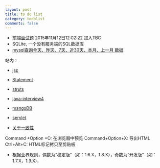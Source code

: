 ```yaml
---
layout: post
title: to do list
category: todolist
comments: false
---
```


- [前端面试题](http://www.cnblogs.com/Darren_code/archive/2012/01/31/questions.html) 2015年11月12日12:02:22 加入TBC
-  SQLite, 一个没有服务端的SQL数据库
-  [mysql查询今天、昨天、7天、近30天、本月、上一月 数据](http://blog.csdn.net/huangxy10/article/details/8193953)

站内：

- [jsp](/tech/2015/10/26/tech-jsp.html)
- [Statement](/tech/2015/10/27/tech-Statement.html)
- [struts](/tech/2015/10/27/tech-struts.html)
- [java-interview4](/java/2015/11/03/java-interview4.html)
- [mangoDB](/db/2015/10/23/db-mangoDB.html)
- [servlet](/java/2015/10/23/tech-servlet.html)

- [关于一致性](http://mp.weixin.qq.com/s?__biz=MzAwMDU1MTE1OQ==&mid=2653546976&idx=1&sn=c3fb2338389a41e7ab998c0c21bd3e5d&scene=23&srcid=0427QB9ktnkKO01ik9i5IfFL#rd)

Command +Option +O: 在浏览器中预览
Command+Option+X: 导出HTML
Ctrl+Alt+C: HTML标记拷贝至剪贴板


- 根据业界规则，偶数为“稳定版”（如：1.6.X，1.8.X），奇数为“开发版”（如：1.7.X，1.9.X)，